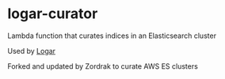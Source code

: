 # logar-curator

Lambda function that curates indices in an Elasticsearch cluster

Used by [Logar](https://github.com/everydayhero/logar)

Forked and updated by Zordrak to curate AWS ES clusters
